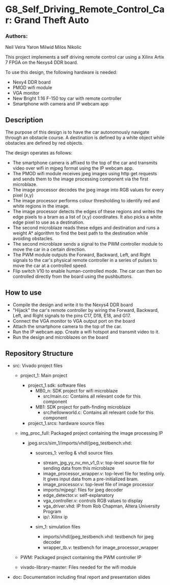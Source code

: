 # G8_Self_Driving_Remote_Control_Car: Grand Theft Auto

### Authors:
Neil Veira
Yaron Milwid
Milos Nikolic

This project implements a self driving remote control car using a Xilinx
Artix 7 FPGA on the Nexys4 DDR board. 

To use this design, the following hardware is needed:
- Nexy4 DDR board 
- PMOD wifi module
- VGA monitor
- New Bright 1:16 F-150 toy car with remote controller 
- Smartphone with camera and IP webcam app

## Description

The purpose of this design is to have the car autonomously navigate through 
an obstacle course. A destination is defined by a white object while obstacles
are defined by red objects. 

The design operates as follows:
- The smartphone camera is affixed to the top of the car and transmits video 
  over wifi in mjpeg format using the IP webcam app. 
- The PMOD wifi module receives jpeg images using http get requests and sends 
  them to the image processing component via the first microblaze. 
- The image processor decodes the jpeg image into RGB values for every pixel (x,y)
- The image processor performs colour thresholding to identify red and white 
  regions in the image.
- The image processor detects the edges of these regions and writes the edge 
  pixels to a bram as a list of (x,y) coordinates. It also picks a white edge
  pixel to use as a destination. 
- The second microblaze reads these edges and destination and runs a weight A* 
  algorithm to find the best path to the destination while avoiding obstacles. 
- The second microblaze sends a signal to the PWM controller module to move the 
  car in a certain direction. 
- The PWM module outputs the Forward, Backward, Left, and Right signals to the 
  car's physical remote controller in a series of pulses to move the car at 
  a controlled speed. 
- Flip switch V10 to enable human-controlled mode. The car can then bo controlled
  directly from the board using the pushbuttons. 
  
## How to use
- Compile the design and write it to the Nexys4 DDR board
- "Hijack" the car's remote controller by wiring the Forward, Backward, Left, 
  and Right signals to the pins C17, D18, E18, and G17.
- Connect the VGA monitor to VGA output port on the board
- Attach the smartphone camera to the top of the car. 
- Run the IP webcam app. Create a wifi hotspot and transmit video to it. 
- Run the design and microblazes on the board  


## Repository Structure

* src: Vivado project files
  * project_1: Main project 
    * project_1.sdk: software files 
      * MB0_n: SDK project for wifi microblaze 
        * src/main.cc: Contains all relevant code for this component
      * MB1: SDK project for path-finding microblaze
        * src/hellowworld.c: Contains all relevant code for this component
    * project_1.srcs: hardware source files
    
  * img_proc_full: Packaged project containing the image processing IP 
    * jpeg.srcs/sim_1/imports/vhdl/jpeg_testbench.vhd: 
      * sources_1: verilog & vhdl source files
        * stream_jpg_yy_nv_mn_v1_0.v: top-level source file for sending data from 
          this microblaze
        * image_processor_wrapper.v: top-level file for testing only. It gives 
          input data from a pre-initialized bram. 
        * image_processor.v: top-level file of image processor
        * imports/mjpeg/: files for jpeg decoder
        * edge_detector.v: self-explanatory
        * vga_controller.v: controls RGB values to display
        * vga_driver.vhd: IP from Rob Chapman, Altera University Program
        * ip/: Xilinx ip 
        
      * sim_1: simulation files 
        * imports/vhdl/jpeg_testbench.vhd: testbench for jpeg decoder
        * wrapper_tb.v: testbench for image_processor_wrapper
        
  * PWM: Packaged project containing the PWM controller IP
  
  * vivado-library-master: Files needed for the wifi module
  
* doc: Documentation including final report and presentation slides


